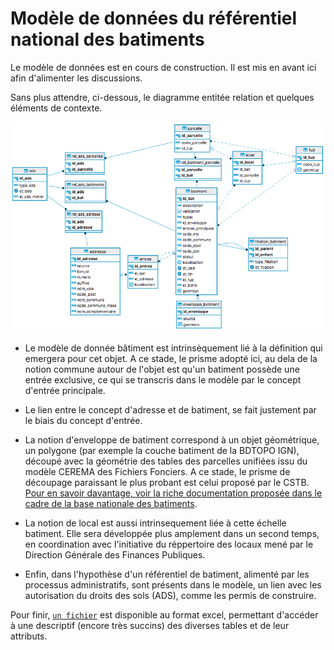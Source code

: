 # Modèle de données du référentiel national des batiments

Le modèle de données est en cours de construction. Il est mis en avant ici afin d'alimenter les discussions.

Sans plus attendre, ci-dessous, le diagramme entitée relation et quelques éléments de contexte. 

![image](./docs/static/ER_diagram.png)

- Le modèle de donnée bâtiment est intrinsèquement lié à la définition qui emergera pour cet objet. A ce stade, le prisme adopté ici, au dela de la notion commune autour de l'objet est qu'un batiment possède une entrée exclusive, ce qui se transcris dans le modèle par le concept d'entrée principale. 

- Le lien entre le concept d'adresse et de batiment, se fait justement par le biais du concept d'entrée. 

- La notion d'enveloppe de batiment correspond à un objet géométrique, un polygone (par exemple la couche batiment de la BDTOPO IGN), découpé avec la géométrie des tables des parcelles unifiées issu du modèle CEREMA des Fichiers Fonciers. A ce stade, le prisme de découpage paraissant le plus probant est celui proposé par le CSTB. [Pour en savoir davantage, voir la riche documentation proposée dans le cadre de la base nationale des batiments](https://gitlab.com/BDNB/base_nationale_batiment/-/wikis/M%C3%A9thodologie/methodologie-de-croisement).

- La notion de local est aussi intrinsequement liée à cette échelle batiment. Elle sera développée plus amplement dans un second temps, en coordination avec l'initiative du réppertoire des locaux mené par le Direction Générale des Finances Publiques.

- Enfin, dans l'hypothèse d'un référentiel de batiment, alimenté par les processus administratifs, sont présents dans le modèle, un lien avec les autorisation du droits des sols (ADS), comme les permis de construire.

Pour finir,  [`un fichier`](./src/db/data_dict_batiment.xlsx) est disponible au format excel, permettant d'accéder à une descriptif (encore très succins) des diverses tables et de leur attributs. 
